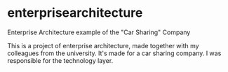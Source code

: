 # enterprisearchitecture
Enterprise Architecture example of the "Car Sharing" Company

This is a project of enterprise architecture, made together with my colleagues from the university. It's made for a car sharing company. 
I was responsible for the technology layer.
